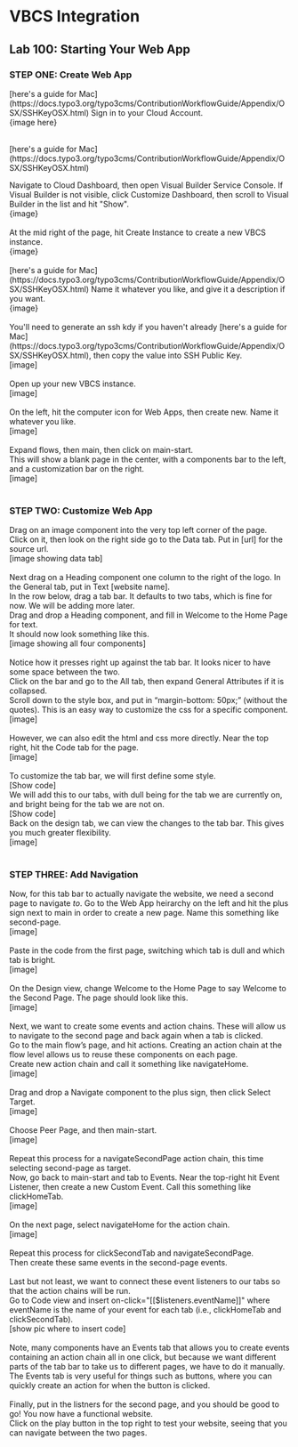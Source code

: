 # VBCS Integration
<h2> Lab 100: Starting Your Web App </h2>

<h3> STEP ONE: Create Web App </h3> 
[here's a guide for Mac](https://docs.typo3.org/typo3cms/ContributionWorkflowGuide/Appendix/OSX/SSHKeyOSX.html)
Sign in to your Cloud Account. <br>
{image here} <br>
<br>
</p>
[here's a guide for Mac](https://docs.typo3.org/typo3cms/ContributionWorkflowGuide/Appendix/OSX/SSHKeyOSX.html)<p>
Navigate to Cloud Dashboard, then open Visual Builder Service Console. If Visual Builder is not visible, click Customize Dashboard, then scroll to Visual Builder in the list and hit "Show".<br>
{image} <br>
<br>
At the mid right of the page, hit Create Instance to create a new VBCS instance. <br>
{image}<br>
<br>[here's a guide for Mac](https://docs.typo3.org/typo3cms/ContributionWorkflowGuide/Appendix/OSX/SSHKeyOSX.html)
Name it whatever you like, and give it a description if you want.<br>
{image}<br>
<br>
You'll need to generate an ssh kdy if you haven't already [here's a guide for Mac](https://docs.typo3.org/typo3cms/ContributionWorkflowGuide/Appendix/OSX/SSHKeyOSX.html), then copy the value into SSH Public Key. <br>
[image]<br>
<br>
Open up your new VBCS instance. <br>
[image]<br>
<br>
On the left, hit the computer icon for Web Apps, then create new. Name it whatever you like. <br>
[image]<br>
<br>
Expand flows, then main, then click on main-start. <br>
This will show a blank page in the center, with a components bar to the left, and a customization bar on the right.<br>
[image]<br>
<br></p>
<h3> STEP TWO: Customize Web App</h3>
<p>
Drag on an image component into the very top left corner of the page. <br>
Click on it, then look on the right side go to the Data tab. Put in [url] for the source url. <br>
[image showing data tab]<br>
<br>
Next drag on a Heading component one column to the right of the logo. In the General tab, put in Text [website name].<br>
In the row below, drag a tab bar. It defaults to two tabs, which is fine for now. We will be adding more later.<br>
Drag and drop a Heading component, and fill in Welcome to the Home Page for text.<br>
It should now look something like this.<br>
[image showing all four components]<br>
<br>
Notice how it presses right up against the tab bar. It looks nicer to have some space between the two. <br>
Click on the bar and go to the All tab, then expand General Attributes if it is collapsed. <br>
Scroll down to the style box, and put in “margin-bottom: 50px;” (without the quotes). This is an easy way to customize the css for a specific component. <br>
[image]<br>
<br>
However, we can also edit the html and css more directly. Near the top right, hit the Code tab for the page. <br>
[image]<br>
<br>
To customize the tab bar, we will first define some style. <br>
[Show code]<br>
We will add this to our tabs, with dull being for the tab we are currently on, and bright being for the tab we are not on.<br> [Show code]<br>
Back on the design tab, we can view the changes to the tab bar. This gives you much greater flexibility.<br>
[image]<br>
<br></p>
<h3> STEP THREE: Add Navigation </h3>
<p>
Now, for this tab bar to actually navigate the website, we need a second page to navigate <i>to</i>. Go to the Web App heirarchy on the left and hit the plus sign next to main in order to create a new page. Name this something like second-page. <br>
[image]<br>
<br>
Paste in the code from the first page, switching which tab is dull and which tab is bright. <br>
[image]<br>
<br>
On the Design view, change Welcome to the Home Page to say Welcome to the Second Page. The page should look like this.<br>
[image]<br>
<br>
Next, we want to create some events and action chains. These will allow us to navigate to the second page and back again when a tab is clicked.<br>
Go to the main flow’s page, and hit actions. Creating an action chain at the flow level allows us to reuse these components on each page.<br>
Create new action chain and call it something like navigateHome. <br>
[image]<br>
<br>
Drag and drop a Navigate component to the plus sign, then click Select Target.<br>
[image]<br>
<br>
Choose Peer Page, and then main-start.<br>
[image]<br>
<br>
Repeat this process for a navigateSecondPage action chain, this time selecting second-page as target.<br>
Now, go back to main-start and tab to Events. Near the top-right hit Event Listener, then create a new Custom Event. Call this something like clickHomeTab. <br>
[image]<br>
<br>
On the next page, select navigateHome for the action chain.<br>
[image]<br>
<br>
Repeat this process for clickSecondTab and navigateSecondPage.<br>
Then create these same events in the second-page events.<br>
<br>
Last but not least, we want to connect these event listeners to our tabs so that the action chains will be run.<br>
Go to Code view and insert on-click="[[$listeners.eventName]]" where eventName is the name of your event for each tab (i.e., clickHomeTab and clickSecondTab). <br>
[show pic where to insert code]<br>
<br>
Note, many components have an Events tab that allows you to create events containing an action chain all in one click, but because we want different parts of the tab bar to take us to different pages, we have to do it manually.<br>
The Events tab is very useful for things such as buttons, where you can quickly create an action for when the button is clicked.<br>
<br>
Finally, put in the listners for the second page, and you should be good to go! You now have a functional website.<br>
Click on the play button in the top right to test your website, seeing that you can navigate between the two pages.<br>
</p>
